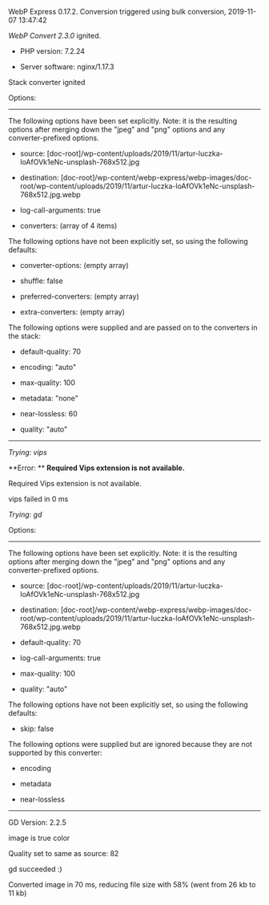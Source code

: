 WebP Express 0.17.2. Conversion triggered using bulk conversion, 2019-11-07 13:47:42

*WebP Convert 2.3.0*  ignited.
- PHP version: 7.2.24
- Server software: nginx/1.17.3

Stack converter ignited

Options:
------------
The following options have been set explicitly. Note: it is the resulting options after merging down the "jpeg" and "png" options and any converter-prefixed options.
- source: [doc-root]/wp-content/uploads/2019/11/artur-luczka-loAfOVk1eNc-unsplash-768x512.jpg
- destination: [doc-root]/wp-content/webp-express/webp-images/doc-root/wp-content/uploads/2019/11/artur-luczka-loAfOVk1eNc-unsplash-768x512.jpg.webp
- log-call-arguments: true
- converters: (array of 4 items)

The following options have not been explicitly set, so using the following defaults:
- converter-options: (empty array)
- shuffle: false
- preferred-converters: (empty array)
- extra-converters: (empty array)

The following options were supplied and are passed on to the converters in the stack:
- default-quality: 70
- encoding: "auto"
- max-quality: 100
- metadata: "none"
- near-lossless: 60
- quality: "auto"
------------


*Trying: vips* 

**Error: ** **Required Vips extension is not available.** 
Required Vips extension is not available.
vips failed in 0 ms

*Trying: gd* 

Options:
------------
The following options have been set explicitly. Note: it is the resulting options after merging down the "jpeg" and "png" options and any converter-prefixed options.
- source: [doc-root]/wp-content/uploads/2019/11/artur-luczka-loAfOVk1eNc-unsplash-768x512.jpg
- destination: [doc-root]/wp-content/webp-express/webp-images/doc-root/wp-content/uploads/2019/11/artur-luczka-loAfOVk1eNc-unsplash-768x512.jpg.webp
- default-quality: 70
- log-call-arguments: true
- max-quality: 100
- quality: "auto"

The following options have not been explicitly set, so using the following defaults:
- skip: false

The following options were supplied but are ignored because they are not supported by this converter:
- encoding
- metadata
- near-lossless
------------

GD Version: 2.2.5
image is true color
Quality set to same as source: 82
gd succeeded :)

Converted image in 70 ms, reducing file size with 58% (went from 26 kb to 11 kb)
